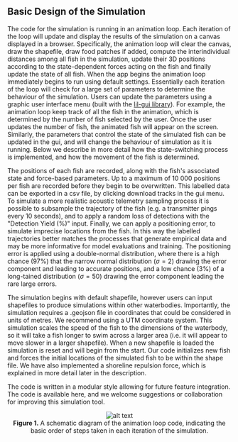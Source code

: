 
## Basic Design of the Simulation

The code for the simulation is running in an animation loop. Each iteration of the loop will update and display the results of the simulation on a canvas displayed in a browser. Specifically, the animation loop will clear the canvas, draw the shapefile, draw food patches if added, compute the interindividual distances among all fish in the simulation, update their 3D positions according to the state-dependent forces acting on the fish and finally update the state of all fish. When the app begins the animation loop immediately begins to run using default settings. Essentially each iteration of the loop will check for a large set of parameters to determine the behaviour of the simulation. Users can update the parameters using a graphic user interface menu (built with the [lil-gui library](https://lil-gui.georgealways.com/)). For example, the animation loop keep track of all the fish in the animation, which is determined by the number of fish selected by the user. Once the user updates the number of fish, the animated fish will appear on the screen. Similarly, the parameters that control the state of the simulated fish can be updated in the gui, and will change the behaviour of simulation as it is running.  Below we describe in more detail how the state-switching process is implemented, and how the movement of the fish is determined. 

The positions of each fish are recorded, along with the fish's associated state and force-based parameters. Up to a maximum of 10 000 positions per fish are recorded before they begin to be overwritten. This labelled data can be exported in a csv file, by clicking download tracks in the gui menu. To simulate a more realistic acoustic telemetry sampling process it is possible to subsample the trajectory of the fish (e.g. a transmitter pings every 10 seconds), and to apply a random loss of detections with the "Detection Yield (%)" input. Finally, we can apply a positioning error, to simulate imprecise locations from the fish. In this way the labelled trajectories better matches the processes that generate empirical data and may be more informative for model evaluations and training. The positioning error is applied using a double-normal distribution, where there is a high chance (97%) that the narrow normal distribution ($\sigma = 2$) drawing the error component and leading to accurate positions, and a low chance (3%) of a long-tained distribution ($\sigma = 50$) drawing the error component leading the rare large errors.

The simulation begins with default shapefile, however users can input shapefiles to produce simulations within other waterbodies. Importantly, the simulation requires a .geojson file in coordinates that could be considered in units of metres. We recommend using a UTM coordinate system. This simulation scales the speed of the fish to the dimensions of the waterbody, so it will take a fish longer to swim across a larger area (i.e. it will appear to move slower in a larger shapefile). When a new shapefile is loaded the simulation is reset and will begin from the start. Our code initializes new fish and forces the initial locations of the simulated fish to be within the shape file. We have also implemented a shoreline repulsion force, which is explained in more detail later in the description. 

The code is written in a modular style allowing for future feature integration. The code is available here, and we welcome suggestions or collaboration for improving this simulation tool. 

<p align="center">
  <img src="../FiMoS/assets/images/AnimationLoopDiagram.png" alt="alt text">
  <br>
   <b>Figure 1.</b> A schematic diagram of the animation loop code, indicating the basic order of steps taken in each iteration of the simulation. </centre>
</p>





